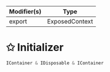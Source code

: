 | Modifier(s)                            | Type                     |
|----------------------------------------|--------------------------|
| export | ExposedContext |

# &#10025; Initializer

```ts
IContainer & IDisposable & IContainer
```